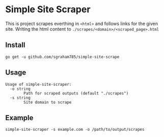 # Simple Site Scraper

This is project scrapes everthing in `<html>` and follows links for the given site. Writing the html content to `./scrapes/<domain>/<scraped_page>.html`

## Install 
`go get -u github.com/sgraham785/simple-site-scrape`

## Usage
```
Usage of simple-site-scraper:
  -o string
        Path for scraped outputs (default "./scrapes")
  -s string
        Site domain to scrape
```

## Example
`simple-site-scraper -s example.com -o /path/to/output/scrapes`